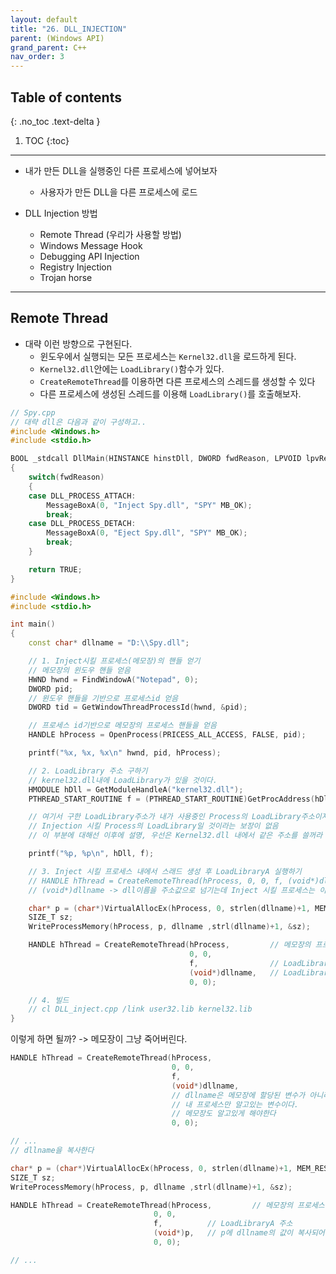 ```yaml
---
layout: default
title: "26. DLL_INJECTION"
parent: (Windows API)
grand_parent: C++
nav_order: 3
---
```


## Table of contents
{: .no_toc .text-delta }

1. TOC
{:toc}

---

* 내가 만든 DLL을 실행중인 다른 프로세스에 넣어보자
    * 사용자가 만든 DLL을 다른 프로세스에 로드

* DLL Injection 방법
    * Remote Thread (우리가 사용할 방법)
    * Windows Message Hook
    * Debugging API Injection
    * Registry Injection
    * Trojan horse 

---

## Remote Thread

* 대략 이런 방향으로 구현된다.
    * 윈도우에서 실행되는 모든 프로세스는 `Kernel32.dll`을 로드하게 된다.
    * `Kernel32.dll`안에는 `LoadLibrary()`함수가 있다.
    * `CreateRemoteThread`를 이용하면 다른 프로세스의 스레드를 생성할 수 있다
    * 다른 프로세스에 생성된 스레드를 이용해 `LoadLibrary()`를 호출해보자.

```cpp
// Spy.cpp
// 대략 dll은 다음과 같이 구성하고..
#include <Windows.h>
#include <stdio.h>

BOOL _stdcall DllMain(HINSTANCE hinstDll, DWORD fwdReason, LPVOID lpvReserved)
{
    switch(fwdReason)
    {
    case DLL_PROCESS_ATTACH:
        MessageBoxA(0, "Inject Spy.dll", "SPY" MB_OK);
        break;
    case DLL_PROCESS_DETACH:
        MessageBoxA(0, "Eject Spy.dll", "SPY" MB_OK);
        break;
    }

    return TRUE;
}
```

```cpp
#include <Windows.h>
#include <stdio.h>

int main()
{
    const char* dllname = "D:\\Spy.dll";

    // 1. Inject시킬 프로세스(메모장)의 핸들 얻기
    // 메모장의 윈도우 핸들 얻음
    HWND hwnd = FindWindowA("Notepad", 0);
    DWORD pid;
    // 윈도우 핸들을 기반으로 프로세스id 얻음
    DWORD tid = GetWindowThreadProcessId(hwnd, &pid);

    // 프로세스 id기반으로 메모장의 프로세스 핸들을 얻음
    HANDLE hProcess = OpenProcess(PRICESS_ALL_ACCESS, FALSE, pid);

    printf("%x, %x, %x\n" hwnd, pid, hProcess);

    // 2. LoadLibrary 주소 구하기
    // kernel32.dll내에 LoadLibrary가 있을 것이다.
    HMODULE hDll = GetModuleHandleA("kernel32.dll");
    PTHREAD_START_ROUTINE f = (PTHREAD_START_ROUTINE)GetProcAddress(hDll, "LoadLibraryA");

    // 여기서 구한 LoadLibrary주소가 내가 사용중인 Process의 LoadLibrary주소이지
    // Injection 시킬 Process의 LoadLibrary일 것이라는 보장이 없음
    // 이 부분에 대해선 이후에 설명, 우선은 Kernel32.dll 내에서 같은 주소를 쓸꺼라 가정하자

    printf("%p, %p\n", hDll, f);

    // 3. Inject 시킬 프로세스 내에서 스래드 생성 후 LoadLibraryA 실행하기
    // HANDLE hThread = CreateRemoteThread(hProcess, 0, 0, f, (void*)dllname, 0, 0);
    // (void*)dllname -> dll이름을 주소값으로 넘기는데 Inject 시킬 프로세스는 이 주소공간에 메모리가 할당되어 있지 않음 -> 메모리 복사 필요

    char* p = (char*)VirtualAllocEx(hProcess, 0, strlen(dllname)+1, MEM_RESERVE | MEM_COMMIT, PAGE_READWRITE);
    SIZE_T sz;
    WriteProcessMemory(hProcess, p, dllname ,strl(dllname)+1, &sz);

    HANDLE hThread = CreateRemoteThread(hProcess,         // 메모장의 프로세스 핸들
                                        0, 0, 
                                        f,                // LoadLibraryA 주소
                                        (void*)dllname,   // LoadLibraryA에 넘길 파라미터
                                        0, 0);

    // 4. 빌드
    // cl DLL_inject.cpp /link user32.lib kernel32.lib
}
```

이렇게 하면 될까? -> 메모장이 그냥 죽어버린다.

```cpp
HANDLE hThread = CreateRemoteThread(hProcess,
                                    0, 0, 
                                    f,
                                    (void*)dllname,   
                                    // dllname은 메모장에 할당된 변수가 아니라
                                    // 내 프로세스만 알고있는 변수이다.
                                    // 메모장도 알고있게 해야한다
                                    0, 0);
```

```cpp
// ...
// dllname을 복사한다

char* p = (char*)VirtualAllocEx(hProcess, 0, strlen(dllname)+1, MEM_RESERVE | MEM_COMMIT, PAGE_READWRITE);
SIZE_T sz;
WriteProcessMemory(hProcess, p, dllname ,strl(dllname)+1, &sz);

HANDLE hThread = CreateRemoteThread(hProcess,         // 메모장의 프로세스 핸들
                                0, 0, 
                                f,          // LoadLibraryA 주소
                                (void*)p,   // p에 dllname의 값이 복사되어 있음
                                0, 0);

// ...
```